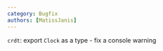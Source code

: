 ```yaml
---
category: Bugfix
authors: [MatissJanis]
---
```


`crdt`: export `Clock` as a type - fix a console warning
